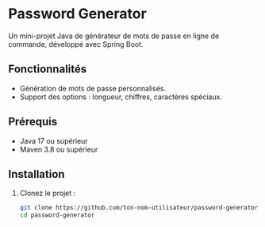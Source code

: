# Password Generator

Un mini-projet Java de générateur de mots de passe en ligne de commande, développé avec Spring Boot.

## Fonctionnalités
- Génération de mots de passe personnalisés.
- Support des options : longueur, chiffres, caractères spéciaux.

## Prérequis
- Java 17 ou supérieur
- Maven 3.8 ou supérieur

## Installation
1. Clonez le projet :
   ```bash
   git clone https://github.com/ton-nom-utilisateur/password-generator.git
   cd password-generator
